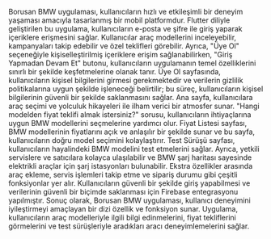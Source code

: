 Borusan BMW uygulaması, kullanıcıların hızlı ve etkileşimli bir deneyim yaşaması amacıyla tasarlanmış bir mobil platformdur. Flutter diliyle geliştirilen bu uygulama, kullanıcıların e-posta ve şifre ile giriş yaparak içeriklere erişmesini sağlar. Kullanıcılar araç modellerini inceleyebilir, kampanyaları takip edebilir ve özel teklifleri görebilir. Ayrıca, "Üye Ol" seçeneğiyle kişiselleştirilmiş içeriklere erişim sağlanabilirken, "Giriş Yapmadan Devam Et" butonu, kullanıcıların uygulamanın temel özelliklerini sınırlı bir şekilde keşfetmelerine olanak tanır. Üye Ol sayfasında, kullanıcıların kişisel bilgilerini girmesi gerekmektedir ve verilerin gizlilik politikalarına uygun şekilde işleneceği belirtilir; bu süreç, kullanıcıların kişisel bilgilerinin güvenli bir şekilde saklanmasını sağlar. Ana sayfa, kullanıcılara araç seçimi ve yolculuk hikayeleri ile ilham verici bir atmosfer sunar. "Hangi modelden fiyat teklifi almak istersiniz?" sorusu, kullanıcıların ihtiyaçlarına uygun BMW modellerini seçmelerine yardımcı olur. Fiyat Listesi sayfası, BMW modellerinin fiyatlarını açık ve anlaşılır bir şekilde sunar ve bu sayfa, kullanıcıların doğru model seçimini kolaylaştırır. Test Sürüşü sayfası, kullanıcıların hayalindeki BMW modelini test etmelerini sağlar. Ayrıca, yetkili servislere ve satıcılara kolayca ulaşılabilir ve BMW şarj haritası sayesinde elektrikli araçlar için şarj istasyonları bulunabilir. Ekstra özellikler arasında araç ekleme, servis işlemleri takip etme ve sipariş durumu gibi çeşitli fonksiyonlar yer alır. Kullanıcıların güvenli bir şekilde giriş yapabilmesi ve verilerinin güvenli bir biçimde saklanması için Firebase entegrasyonu yapılmıştır. Sonuç olarak, Borusan BMW uygulaması, kullanıcı deneyimini iyileştirmeyi amaçlayan bir dizi özellik ve fonksiyon sunar. Uygulama, kullanıcıların araç modelleriyle ilgili bilgi edinmelerini, fiyat tekliflerini görmelerini ve test sürüşleriyle aradıkları aracı deneyimlemelerini sağlar.

